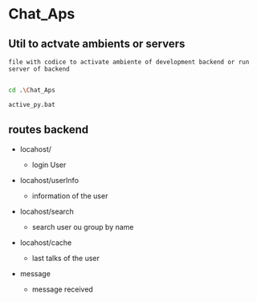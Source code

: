 # Chat_Aps

## Util  to actvate ambients or servers

    file with codice to activate ambiente of development backend or run server of backend 

```bash 

cd .\Chat_Aps

active_py.bat

```

## routes backend 

* locahost/
    * login User

* locahost/userInfo
    * information of the user 

* locahost/search 
    * search user ou group by name

* locahost/cache
    * last talks of the user 

* message
    * message received






